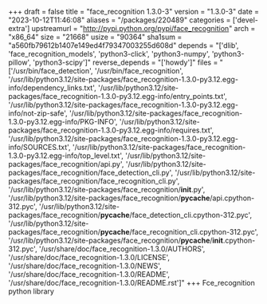 +++
draft = false
title = "face_recognition 1.3.0-3"
version = "1.3.0-3"
date = "2023-10-12T11:46:08"
aliases = "/packages/220489"
categories = ['devel-extra']
upstreamurl = "http://pypi.python.org/pypi/face_recognition"
arch = "x86_64"
size = "21668"
usize = "90364"
sha1sum = "a560fb79612b1407e149ed4f79347003255d608d"
depends = "['dlib', 'face_recognition_models', 'python3-click', 'python3-numpy', 'python3-pillow', 'python3-scipy']"
reverse_depends = "['howdy']"
files = "['/usr/bin/face_detection', '/usr/bin/face_recognition', '/usr/lib/python3.12/site-packages/face_recognition-1.3.0-py3.12.egg-info/dependency_links.txt', '/usr/lib/python3.12/site-packages/face_recognition-1.3.0-py3.12.egg-info/entry_points.txt', '/usr/lib/python3.12/site-packages/face_recognition-1.3.0-py3.12.egg-info/not-zip-safe', '/usr/lib/python3.12/site-packages/face_recognition-1.3.0-py3.12.egg-info/PKG-INFO', '/usr/lib/python3.12/site-packages/face_recognition-1.3.0-py3.12.egg-info/requires.txt', '/usr/lib/python3.12/site-packages/face_recognition-1.3.0-py3.12.egg-info/SOURCES.txt', '/usr/lib/python3.12/site-packages/face_recognition-1.3.0-py3.12.egg-info/top_level.txt', '/usr/lib/python3.12/site-packages/face_recognition/api.py', '/usr/lib/python3.12/site-packages/face_recognition/face_detection_cli.py', '/usr/lib/python3.12/site-packages/face_recognition/face_recognition_cli.py', '/usr/lib/python3.12/site-packages/face_recognition/__init__.py', '/usr/lib/python3.12/site-packages/face_recognition/__pycache__/api.cpython-312.pyc', '/usr/lib/python3.12/site-packages/face_recognition/__pycache__/face_detection_cli.cpython-312.pyc', '/usr/lib/python3.12/site-packages/face_recognition/__pycache__/face_recognition_cli.cpython-312.pyc', '/usr/lib/python3.12/site-packages/face_recognition/__pycache__/__init__.cpython-312.pyc', '/usr/share/doc/face_recognition-1.3.0/AUTHORS', '/usr/share/doc/face_recognition-1.3.0/LICENSE', '/usr/share/doc/face_recognition-1.3.0/NEWS', '/usr/share/doc/face_recognition-1.3.0/README', '/usr/share/doc/face_recognition-1.3.0/README.rst']"
+++
Fce_recognition python library